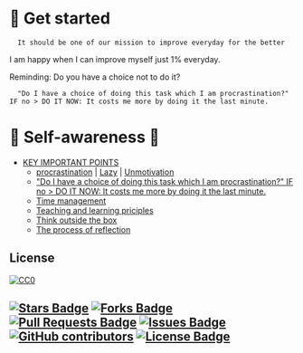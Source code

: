 # 🚀 Get started 

      It should be one of our mission to improve everyday for the better

I am happy when I can improve myself just 1% everyday.

Reminding: Do you have a choice not to do it?


      "Do I have a choice of doing this task which I am procrastination?" IF no > DO IT NOW: It costs me more by doing it the last minute.

# 📌 Self-awareness 📌
- [KEY IMPORTANT POINTS]()
    * [procrastination]() | [Lazy]() | [Unmotivation]()
    * ["Do I have a choice of doing this task which I am procrastination?" IF no > DO IT NOW: It costs me more by doing it the last minute.]()
    * [Time management](https://docs.google.com/document/d/1rasGsY4p3krFH_Yj7ADcarizARBhCTF7/edit?usp=sharing&ouid=114771463770519365710&rtpof=true&sd=true)
    * [Teaching and learning priciples](https://drive.google.com/file/d/1LS4PAPM9JEN97oc5DphyWT0Ti-y5v5Ai/view?usp=sharing)
    * [Think outside the box](https://youtu.be/Dk6xrhF3zTQ)
    * [The process of reflection](https://docs.google.com/document/d/1KThoPoc2LZmIt1-TykXqt48nVZe7yAfnzzrBi2iDZMM/edit)

## License 

[![CC0](https://licensebuttons.net/p/zero/1.0/88x31.png)](https://creativecommons.org/publicdomain/zero/1.0/)

<a href="https://github.com/Tontan-Hak/Learning-programming/stargazers"><img src="https://img.shields.io/github/stars/Tontan-Hak/Learning-programming" alt="Stars Badge"/></a>
<a href="https://github.com/Tontan-Hak/Learning-programming/network/members"><img src="https://img.shields.io/github/forks/Tontan-Hak/Learning-programming" alt="Forks Badge"/></a>
<a href="https://github.com/Tontan-Hak/Learning-programming/pulls"><img src="https://img.shields.io/github/issues-pr/Tontan-Hak/Learning-programming" alt="Pull Requests Badge"/></a>
<a href="https://github.com/Tontan-Hak/Learning-programming/issues"><img src="https://img.shields.io/github/issues/Tontan-Hak/Learning-programming" alt="Issues Badge"/></a>
<a href="https://github.com/Tontan-Hak/Learning-programming/graphs/contributors"><img alt="GitHub contributors" src="https://img.shields.io/github/contributors/Tontan-Hak/Learning-programming?color=2b9348"></a>
<a href="https://github.com/Tontan-Hak/Learning-programming/blob/main/license"><img src="https://img.shields.io/github/license/Tontan-Hak/Learning-programming?color=2b9348" alt="License Badge"/></a>
-----
